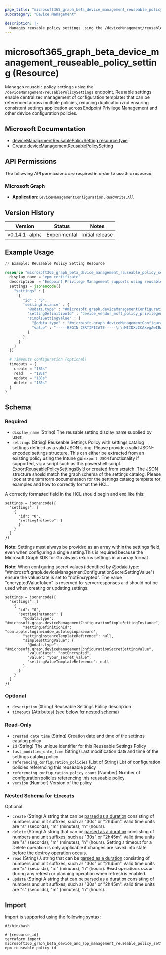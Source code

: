 ```yaml
---
page_title: "microsoft365_graph_beta_device_management_reuseable_policy_setting Resource - terraform-provider-microsoft365"
subcategory: "Device Management"

description: |-
  Manages reusable policy settings using the /deviceManagement/reusablePolicySettings endpoint. Reusable settings enable centralized management of configuration templates that can be referenced across multiple policies, reducing duplication and ensuring consistent settings application across Endpoint Privilege Management and other device configuration policies.
---
```


# microsoft365_graph_beta_device_management_reuseable_policy_setting (Resource)

Manages reusable policy settings using the `/deviceManagement/reusablePolicySettings` endpoint. Reusable settings enable centralized management of configuration templates that can be referenced across multiple policies, reducing duplication and ensuring consistent settings application across Endpoint Privilege Management and other device configuration policies.

## Microsoft Documentation

- [deviceManagementReusablePolicySetting resource type](https://learn.microsoft.com/en-us/graph/api/resources/intune-deviceconfigv2-devicemanagementreusablepolicysetting?view=graph-rest-beta)
- [Create deviceManagementReusablePolicySetting](https://learn.microsoft.com/en-us/graph/api/intune-deviceconfigv2-devicemanagementreusablepolicysetting-create?view=graph-rest-beta)

## API Permissions

The following API permissions are required in order to use this resource.

### Microsoft Graph

- **Application**: `DeviceManagementConfiguration.ReadWrite.All`

## Version History

| Version | Status | Notes |
|---------|--------|-------|
| v0.14.1-alpha | Experimental | Initial release |

## Example Usage

```terraform
// Example: Reuseable Policy Setting Resource

resource "microsoft365_graph_beta_device_management_reuseable_policy_setting" "example" {
  display_name = "epm certificate"
  description  = "Endpoint Privilege Management supports using reusable settings groups to manage the certificates in place of adding that certificate directly to an elevation rule"
  settings = jsonencode({
    "settings" : [
      {
        "id" : "0",
        "settingInstance" : {
          "@odata.type" : "#microsoft.graph.deviceManagementConfigurationSimpleSettingInstance",
          "settingDefinitionId" : "device_vendor_msft_policy_privilegemanagement_reusablesettings_certificatefile",
          "simpleSettingValue" : {
            "@odata.type" : "#microsoft.graph.deviceManagementConfigurationStringSettingValue",
            "value" : "-----BEGIN CERTIFICATE-----\r\nMIIDXzCCAkegAwIBAgtcpH\r\nWD9f\r\n-----END CERTIFICATE-----\r\n"
          }
        }
      }
    ]
  })

  # Timeouts configuration (optional)
  timeouts = {
    create = "180s"
    read   = "180s"
    update = "180s"
    delete = "180s"
  }
}
```

<!-- schema generated by tfplugindocs -->
## Schema

### Required

- `display_name` (String) The reusable setting display name supplied by user.
- `settings` (String) Reuseable Settings Policy with settings catalog settings defined as a valid JSON string. Please provide a valid JSON-encoded settings structure. This can either be extracted from an existing policy using the Intune gui `export JSON` functionality if supported, via a script such as this powershell script. [ExportReuseablePolicySettingsById](https://github.com/deploymenttheory/terraform-provider-microsoft365/blob/main/scripts/Export-IntuneReuseablePolicySettingsById.ps1) or created from scratch. The JSON structure should match the graph schema of the settings catalog. Please look at the terraform documentation for the settings catalog template for examples and how to correctly format the HCL.

A correctly formatted field in the HCL should begin and end like this:
```hcl
settings = jsonencode({
  "settings": [
    {
      "id": "0",
      "settingInstance": {
      }
    }
  ]
})
```

**Note:** Settings must always be provided as an array within the settings field, even when configuring a single setting.This is required because the Microsoft Graph SDK for Go always returns settings in an array format

**Note:** When configuring secret values (identified by @odata.type: "#microsoft.graph.deviceManagementConfigurationSecretSettingValue") ensure the valueState is set to "notEncrypted". The value "encryptedValueToken" is reserved for serverresponses and should not be used when creating or updating settings.

```hcl
settings = jsonencode({
  "settings": [
    {
      "id": "0",
      "settingInstance": {
        "@odata.type": "#microsoft.graph.deviceManagementConfigurationSimpleSettingInstance",
        "settingDefinitionId": "com.apple.loginwindow_autologinpassword",
        "settingInstanceTemplateReference": null,
        "simpleSettingValue": {
          "@odata.type": "#microsoft.graph.deviceManagementConfigurationSecretSettingValue",
          "valueState": "notEncrypted",
          "value": "your_secret_value",
          "settingValueTemplateReference": null
        }
      }
    }
  ]
})
```

### Optional

- `description` (String) Reuseable Settings Policy description
- `timeouts` (Attributes) (see [below for nested schema](#nestedatt--timeouts))

### Read-Only

- `created_date_time` (String) Creation date and time of the settings catalog policy
- `id` (String) The unique identifier for this Reuseable Settings Policy
- `last_modified_date_time` (String) Last modification date and time of the settings catalog policy
- `referencing_configuration_policies` (List of String) List of configuration policies referencing this reuseable policy
- `referencing_configuration_policy_count` (Number) Number of configuration policies referencing this reuseable policy
- `version` (Number) Version of the policy

<a id="nestedatt--timeouts"></a>
### Nested Schema for `timeouts`

Optional:

- `create` (String) A string that can be [parsed as a duration](https://pkg.go.dev/time#ParseDuration) consisting of numbers and unit suffixes, such as "30s" or "2h45m". Valid time units are "s" (seconds), "m" (minutes), "h" (hours).
- `delete` (String) A string that can be [parsed as a duration](https://pkg.go.dev/time#ParseDuration) consisting of numbers and unit suffixes, such as "30s" or "2h45m". Valid time units are "s" (seconds), "m" (minutes), "h" (hours). Setting a timeout for a Delete operation is only applicable if changes are saved into state before the destroy operation occurs.
- `read` (String) A string that can be [parsed as a duration](https://pkg.go.dev/time#ParseDuration) consisting of numbers and unit suffixes, such as "30s" or "2h45m". Valid time units are "s" (seconds), "m" (minutes), "h" (hours). Read operations occur during any refresh or planning operation when refresh is enabled.
- `update` (String) A string that can be [parsed as a duration](https://pkg.go.dev/time#ParseDuration) consisting of numbers and unit suffixes, such as "30s" or "2h45m". Valid time units are "s" (seconds), "m" (minutes), "h" (hours).

## Import

Import is supported using the following syntax:

```shell
#!/bin/bash

# {resource_id}
terraform import microsoft365_graph_beta_device_and_app_management_reuseable_policy_settings.example epm-reuseable-policy-id
```

